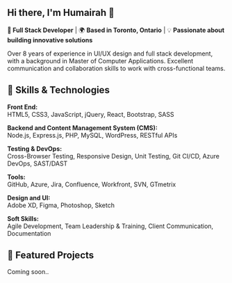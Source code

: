 ## Hi there, I'm Humairah 👋

**💁 Full Stack Developer** | 🌍 **Based in Toronto, Ontario** | 💡 **Passionate about building innovative solutions**

Over 8 years of experience in UI/UX design and full stack development, with a background in Master of Computer Applications.  Excellent communication and collaboration skills to work with cross-functional teams.

## 🚀 Skills & Technologies 

**Front End:**\
HTML5, CSS3, JavaScript, jQuery, React, Bootstrap, SASS

**Backend and Content Management System (CMS):**\
Node.js, Express.js, PHP, MySQL, WordPress, RESTful APIs

**Testing & DevOps:**\
Cross-Browser Testing, Responsive Design, Unit Testing, Git CI/CD, Azure DevOps, SAST/DAST

**Tools:**\
GitHub, Azure, Jira, Confluence, Workfront, SVN, GTmetrix

**Design and UI:**\
Adobe XD, Figma, Photoshop, Sketch

**Soft Skills:**\
Agile Development, Team Leadership & Training, Client Communication, Documentation

## 🎯 Featured Projects
Coming soon..
<!--
**Humairah-Mujawar/Humairah-Mujawar** is a ✨ _special_ ✨ repository because its `README.md` (this file) appears on your GitHub profile.

Here are some ideas to get you started:

- 🔭 I’m currently working on ...
- 🌱 I’m currently learning ...
- 👯 I’m looking to collaborate on ...
- 🤔 I’m looking for help with ...
- 💬 Ask me about ...
- 📫 How to reach me: ... 
- 😄 Pronouns: ...
- ⚡ Fun fact: ...
-->
